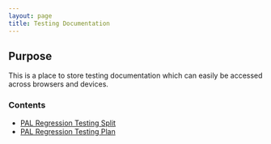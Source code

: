 ```yaml
---
layout: page
title: Testing Documentation
---
```


## Purpose

This is a place to store testing documentation which can easily be accessed across browsers and devices.

### Contents

-   [PAL Regression Testing Split](pal-regression-testing-split)
-   [PAL Regression Testing Plan](pal-regression-testing-plan)
